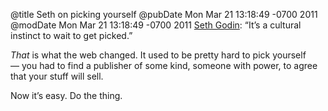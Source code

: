@title Seth on picking yourself
@pubDate Mon Mar 21 13:18:49 -0700 2011
@modDate Mon Mar 21 13:18:49 -0700 2011
<a href="http://sethgodin.typepad.com/seths_blog/2011/03/reject-the-tyranny-of-being-picked-pick-yourself.html">Seth Godin</a>: “It’s a cultural instinct to wait to get picked.”

<em>That</em> is what the web changed. It used to be pretty hard to pick yourself — you had to find a publisher of some kind, someone with power, to agree that your stuff will sell.

Now it’s easy. Do the thing.
